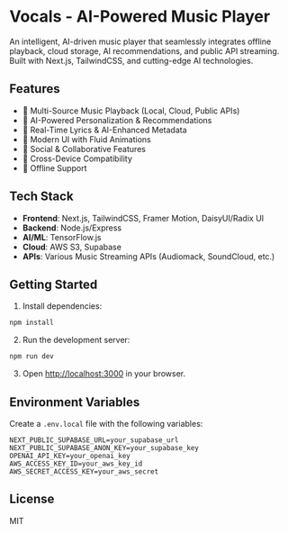 # Vocals - AI-Powered Music Player

An intelligent, AI-driven music player that seamlessly integrates offline playback, cloud storage, AI recommendations, and public API streaming. Built with Next.js, TailwindCSS, and cutting-edge AI technologies.

## Features

- 🎵 Multi-Source Music Playback (Local, Cloud, Public APIs)
- 🤖 AI-Powered Personalization & Recommendations
- 🎤 Real-Time Lyrics & AI-Enhanced Metadata
- 🎨 Modern UI with Fluid Animations
- 👥 Social & Collaborative Features
- 📱 Cross-Device Compatibility
- 🔌 Offline Support

## Tech Stack

- **Frontend**: Next.js, TailwindCSS, Framer Motion, DaisyUI/Radix UI
- **Backend**: Node.js/Express
- **AI/ML**: TensorFlow.js
- **Cloud**: AWS S3, Supabase
- **APIs**: Various Music Streaming APIs (Audiomack, SoundCloud, etc.)

## Getting Started

1. Install dependencies:
```bash
npm install
```

2. Run the development server:
```bash
npm run dev
```

3. Open [http://localhost:3000](http://localhost:3000) in your browser.

## Environment Variables

Create a `.env.local` file with the following variables:
```
NEXT_PUBLIC_SUPABASE_URL=your_supabase_url
NEXT_PUBLIC_SUPABASE_ANON_KEY=your_supabase_key
OPENAI_API_KEY=your_openai_key
AWS_ACCESS_KEY_ID=your_aws_key_id
AWS_SECRET_ACCESS_KEY=your_aws_secret
```

## License

MIT
